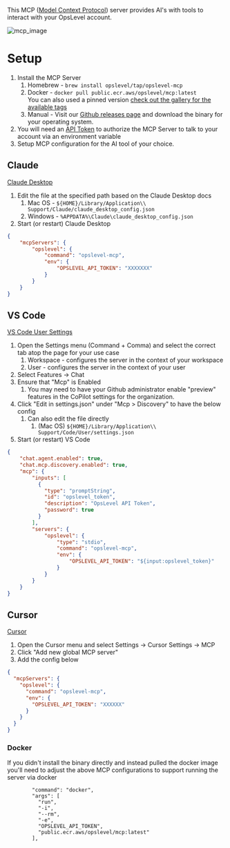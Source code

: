 This MCP ([Model Context Protocol](https://modelcontextprotocol.io/introduction)) server provides AI's with tools to interact with your OpsLevel account.

![mcp_image](https://github.com/user-attachments/assets/dd936eef-80c2-42a5-8d04-9ca9c2de8e76)

# Setup

1. Install the MCP Server
   1. Homebrew - `brew install opslevel/tap/opslevel-mcp`
   2. Docker - `docker pull public.ecr.aws/opslevel/mcp:latest`  
      You can also used a pinned version [check out the gallery for the available tags](https://gallery.ecr.aws/opslevel/mcp) 
   3. Manual - Visit our [Github releases page](https://github.com/OpsLevel/opslevel-mcp/releases) and download the binary for your operating system.
2. You will need an [API Token](https://app.opslevel.com/api_tokens) to authorize the MCP Server to talk to your account via an environment variable
3. Setup MCP configuration for the AI tool of your choice.

## Claude

[Claude Desktop](https://modelcontextprotocol.io/quickstart/user)

1. Edit the file at the specified path based on the Claude Desktop docs
   1. Mac OS - `${HOME}/Library/Application\\ Support/Claude/claude_desktop_config.json`
   2. Windows - `%APPDATA%\Claude\claude_desktop_config.json`
2. Start (or restart) Claude Desktop

```json
{
    "mcpServers": {
        "opslevel": {
            "command": "opslevel-mcp",
            "env": {
                "OPSLEVEL_API_TOKEN": "XXXXXXX"
            }
        }
    }
}
```

## VS Code

[VS Code User Settings](https://code.visualstudio.com/docs/copilot/chat/mcp-servers#_finding-mcp-servers)

1. Open the Settings menu (Command + Comma) and select the correct tab atop the page for your use case
   1. Workspace - configures the server in the context of your workspace
   2. User - configures the server in the context of your user
2. Select Features → Chat
3. Ensure that "Mcp" is Enabled
   1. You may need to have your Github administrator enable "preview" features in the CoPilot settings for the organization.
4. Click "Edit in settings.json" under "Mcp > Discovery" to have the below config
   1. Can also edit the file directly
      1. (Mac OS)  `${HOME}/Library/Application\\ Support/Code/User/settings.json`
5. Start (or restart) VS Code

```json
{
    "chat.agent.enabled": true,
    "chat.mcp.discovery.enabled": true,
    "mcp": {
        "inputs": [
          {
            "type": "promptString",
            "id": "opslevel_token",
            "description": "OpsLevel API Token",
            "password": true
          }
        ],
        "servers": {
            "opslevel": {
                "type": "stdio",
                "command": "opslevel-mcp",
                "env": {
                    "OPSLEVEL_API_TOKEN": "${input:opslevel_token}"
                }
            }
        }
    }
}
```

## Cursor

[Cursor](https://docs.cursor.com/context/model-context-protocol)

1. Open the Cursor menu and select Settings → Cursor Settings → MCP
2. Click "Add new global MCP server"
3. Add the config below

```json
{
  "mcpServers": {
    "opslevel": {
      "command": "opslevel-mcp",  
      "env": {
        "OPSLEVEL_API_TOKEN": "XXXXXX"
      }
    }
  }
}
```

### Docker

If you didn't install the binary directly and instead pulled the docker image you'll need to adjust the above MCP configurations to support running the server via docker

```
        "command": "docker",
        "args": [
          "run",
          "-i",
          "--rm",
          "-e",
          "OPSLEVEL_API_TOKEN",
          "public.ecr.aws/opslevel/mcp:latest"
        ],
```
